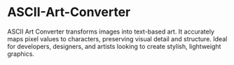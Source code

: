 # ASCII-Art-Converter
ASCII Art Converter transforms images into text-based art. It accurately maps pixel values to characters, preserving visual detail and structure. Ideal for developers, designers, and artists looking to create stylish, lightweight graphics.
